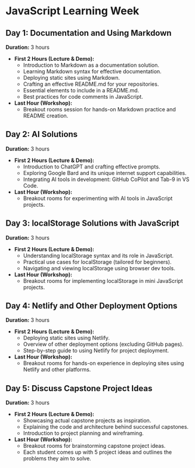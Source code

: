 # JavaScript Learning Week

## Day 1: Documentation and Using Markdown

**Duration:** 3 hours

- **First 2 Hours (Lecture & Demo):**
  - Introduction to Markdown as a documentation solution.
  - Learning Markdown syntax for effective documentation.
  - Deploying static sites using Markdown.
  - Crafting an effective README.md for your repositories.
  - Essential elements to include in a README.md.
  - Best practices for code comments in JavaScript.
- **Last Hour (Workshop):**
  - Breakout rooms session for hands-on Markdown practice and README creation.

## Day 2: AI Solutions

**Duration:** 3 hours

- **First 2 Hours (Lecture & Demo):**
  - Introduction to ChatGPT and crafting effective prompts.
  - Exploring Google Bard and its unique internet support capabilities.
  - Integrating AI tools in development: GitHub CoPilot and Tab-9 in VS Code.
- **Last Hour (Workshop):**
  - Breakout rooms for experimenting with AI tools in JavaScript projects.

## Day 3: localStorage Solutions with JavaScript

**Duration:** 3 hours

- **First 2 Hours (Lecture & Demo):**
  - Understanding localStorage syntax and its role in JavaScript.
  - Practical use cases for localStorage (tailored for beginners).
  - Navigating and viewing localStorage using browser dev tools.
- **Last Hour (Workshop):**
  - Breakout rooms for implementing localStorage in mini JavaScript projects.

## Day 4: Netlify and Other Deployment Options

**Duration:** 3 hours

- **First 2 Hours (Lecture & Demo):**
  - Deploying static sites using Netlify.
  - Overview of other deployment options (excluding GitHub pages).
  - Step-by-step guide to using Netlify for project deployment.
- **Last Hour (Workshop):**
  - Breakout rooms for hands-on experience in deploying sites using Netlify and other platforms.

## Day 5: Discuss Capstone Project Ideas

**Duration:** 3 hours

- **First 2 Hours (Lecture & Demo):**
  - Showcasing actual capstone projects as inspiration.
  - Explaining the code and architecture behind successful capstones.
  - Introduction to project planning and wireframing.
- **Last Hour (Workshop):**
  - Breakout rooms for brainstorming capstone project ideas.
  - Each student comes up with 5 project ideas and outlines the problems they aim to solve.

